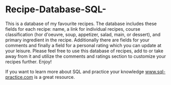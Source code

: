 # Recipe-Database-SQL-
This is a database of my favourite recipes. 
The database includes these fields for each recipe: name, a link for individual recipes, course classification (hor d'oeuvre, soup, appetizer, salad, main, or dessert), and primary ingredient in the recipe. Additionally there are fields for your comments and finally a field for a personal rating which you can update at your leisure. Please feel free to use this database of recipes, add to or take away from it and utilize the comments and ratings section to customize your recipes further. Enjoy! 

If you want to learn more about SQL and practice your knowledge www.sql-practice.com is a great resource.
